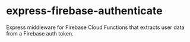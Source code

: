# express-firebase-authenticate
Express middleware for Firebase Cloud Functions that extracts user data from a Firebase auth token.
